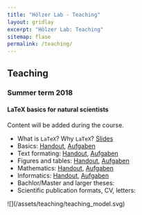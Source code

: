 ```yaml
---
title: "Hölzer Lab - Teaching"
layout: gridlay
excerpt: "Hölzer Lab: Teaching"
sitemap: flase
permalink: /teaching/
---
```


<div class="row">
<div class="col-sm-6 clearfix">

## Teaching

### Summer term 2018

#### LaTeX basics for natural scientists

Content will be added during the course.

- What is `LaTeX`? Why `LaTeX`? [Slides](/assets/teaching/latex/latex_intro.pdf)
- Basics: [Handout](/assets/teaching/latex/handouts/Handout1_Basics.pdf), [Aufgaben](/assets/teaching/latex/tasks/1_Protokoll.zip)
- Text formating: [Handout](/assets/teaching/latex/handouts/Handout2_Formatierung.pdf), [Aufgaben](/assets/teaching/latex/tasks/2_Formatierung.zip)
- Figures and tables: [Handout](/assets/teaching/latex/handouts/Handout3_Abbildungen_Tabellen.pdf), [Aufgaben](/assets/teaching/latex/tasks/3_Floats.zip)
- Mathematics: [Handout](/assets/teaching/latex/handouts/Handout4_Mathematik.pdf), [Aufgaben](/assets/teaching/latex/tasks/4_Mathematik.zip)
- Informatics: [Handout](/assets/teaching/latex/handouts/Handout5_Informatik.pdf), [Aufgaben](/assets/teaching/latex/tasks/5_Informatik.zip)
- Bachlor/Master and larger theses: <!--[Handout](/assets/teaching/latex/handouts/Handout6_Abschlussarbeiten.pdf), [Aufgaben](/assets/teaching/latex/tasks/6_Abschlussarbeiten.zip)-->
- Scientific publication formats, CV, letters: <!--[ShareLaTeX](https://de.sharelatex.com/), [Aufgaben](/assets/teaching/latex/tasks/7_Last.txt.zip)-->

<!--#### Virus metatranscriptomics practical course

##### **Input**: An artificial transcriptomic sample from a human patient.   

##### **Goal**: Find out which viruse(s) infected the patient.  

##### Approaches/Tools:
- Quality check (FastQC)
- Sequence similarity (Blast, Hisat2, ...)
- Read classification (Clark, Kraken2, ...)
- 

##### Any other ideas?-->

</div>

<div class="col-sm-6 clearfix">
![](/assets/teaching/teaching_model.svg)
</div>

</div>